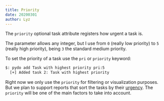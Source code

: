 ```yaml
---
title: Priority
date: 20200301
author: Lyz
---
```


The `priority` optional task attribute registers how urgent a task is.

The parameter allows any integer, but I use from `0` (really low priority) to
`5` (really high priority), being `3` the standard medium priority.

To set the priority of a task use the `pri` or `priority` keyword:

```bash
$: pydo add Task with highest priority pri:5
  [+] Added task 2: Task with highest priority
```

Right now we only use the
`priority` for filtering or visualization purposes. But we plan to support
reports that sort the tasks by their
[urgency](https://github.com/lyz-code/pydo/issues/17). The `priority` will be
one of the main factors to take into account.
